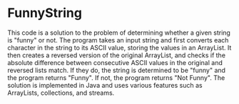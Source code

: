 # FunnyString
This code is a solution to the problem of determining whether a given string is "funny" or not. The program takes an input string and first converts each character in the string to its ASCII value, storing the values in an ArrayList. It then creates a reversed version of the original ArrayList, and checks if the absolute difference between consecutive ASCII values in the original and reversed lists match. If they do, the string is determined to be "funny" and the program returns "Funny". If not, the program returns "Not Funny". The solution is implemented in Java and uses various features such as ArrayLists, collections, and streams.

